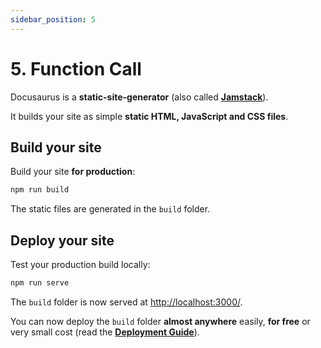 ```yaml
---
sidebar_position: 5
---
```


# 5. Function Call

Docusaurus is a **static-site-generator** (also called **[Jamstack](https://jamstack.org/)**).

It builds your site as simple **static HTML, JavaScript and CSS files**.

## Build your site

Build your site **for production**:

```bash
npm run build
```

The static files are generated in the `build` folder.

## Deploy your site

Test your production build locally:

```bash
npm run serve
```

The `build` folder is now served at [http://localhost:3000/](http://localhost:3000/).

You can now deploy the `build` folder **almost anywhere** easily, **for free** or very small cost (read the **[Deployment Guide](https://docusaurus.io/docs/deployment)**).
